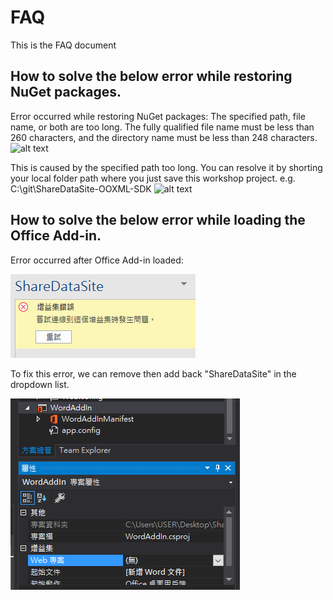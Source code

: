 # FAQ

This is the FAQ document

## How to solve the below error while restoring NuGet packages. 
Error occurred while restoring NuGet packages: The specified path, file name, or both are too long. The fully qualified file name must be less than 260 characters, and the directory name must be less than 248 characters.
![alt text](imgs/FAQ.png "FAQ")

This is caused by the specified path too long. You can resolve it by shorting your local folder path where you just save this workshop project.
e.g. C:\git\ShareDataSite-OOXML-SDK
![alt text](imgs/ShortPath.PNG "Short Path")


## How to solve the below error while loading the Office Add-in.
Error occurred after Office Add-in loaded:

 ![alt text](imgs/Error.PNG "Error")

To fix this error, we can remove then add back "ShareDataSite" in the dropdown list.

 ![alt text](imgs/Solution.PNG "Solution")
